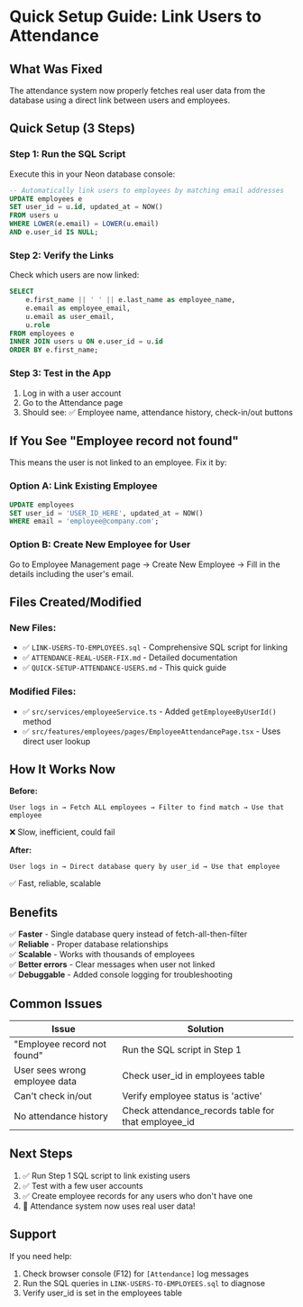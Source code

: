 # Quick Setup Guide: Link Users to Attendance

## What Was Fixed
The attendance system now properly fetches real user data from the database using a direct link between users and employees.

## Quick Setup (3 Steps)

### Step 1: Run the SQL Script
Execute this in your Neon database console:

```sql
-- Automatically link users to employees by matching email addresses
UPDATE employees e
SET user_id = u.id, updated_at = NOW()
FROM users u
WHERE LOWER(e.email) = LOWER(u.email)
AND e.user_id IS NULL;
```

### Step 2: Verify the Links
Check which users are now linked:

```sql
SELECT 
    e.first_name || ' ' || e.last_name as employee_name,
    e.email as employee_email,
    u.email as user_email,
    u.role
FROM employees e
INNER JOIN users u ON e.user_id = u.id
ORDER BY e.first_name;
```

### Step 3: Test in the App
1. Log in with a user account
2. Go to the Attendance page
3. Should see: ✅ Employee name, attendance history, check-in/out buttons

## If You See "Employee record not found"

This means the user is not linked to an employee. Fix it by:

### Option A: Link Existing Employee
```sql
UPDATE employees 
SET user_id = 'USER_ID_HERE', updated_at = NOW()
WHERE email = 'employee@company.com';
```

### Option B: Create New Employee for User
Go to Employee Management page → Create New Employee → Fill in the details including the user's email.

## Files Created/Modified

### New Files:
- ✅ `LINK-USERS-TO-EMPLOYEES.sql` - Comprehensive SQL script for linking
- ✅ `ATTENDANCE-REAL-USER-FIX.md` - Detailed documentation
- ✅ `QUICK-SETUP-ATTENDANCE-USERS.md` - This quick guide

### Modified Files:
- ✅ `src/services/employeeService.ts` - Added `getEmployeeByUserId()` method
- ✅ `src/features/employees/pages/EmployeeAttendancePage.tsx` - Uses direct user lookup

## How It Works Now

**Before:** 
```
User logs in → Fetch ALL employees → Filter to find match → Use that employee
```
❌ Slow, inefficient, could fail

**After:**
```
User logs in → Direct database query by user_id → Use that employee
```
✅ Fast, reliable, scalable

## Benefits

✅ **Faster** - Single database query instead of fetch-all-then-filter  
✅ **Reliable** - Proper database relationships  
✅ **Scalable** - Works with thousands of employees  
✅ **Better errors** - Clear messages when user not linked  
✅ **Debuggable** - Added console logging for troubleshooting

## Common Issues

| Issue | Solution |
|-------|----------|
| "Employee record not found" | Run the SQL script in Step 1 |
| User sees wrong employee data | Check user_id in employees table |
| Can't check in/out | Verify employee status is 'active' |
| No attendance history | Check attendance_records table for that employee_id |

## Next Steps

1. ✅ Run Step 1 SQL script to link existing users
2. ✅ Test with a few user accounts
3. ✅ Create employee records for any users who don't have one
4. 🎉 Attendance system now uses real user data!

## Support

If you need help:
1. Check browser console (F12) for `[Attendance]` log messages
2. Run the SQL queries in `LINK-USERS-TO-EMPLOYEES.sql` to diagnose
3. Verify user_id is set in the employees table

